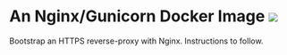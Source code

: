 # An Nginx/Gunicorn Docker Image ![](http://emojipedia-us.s3.amazonaws.com/cache/29/e3/29e3b8e6a4750c6eb936b3574726ec19.png)

Bootstrap an HTTPS reverse-proxy with Nginx. Instructions to follow.